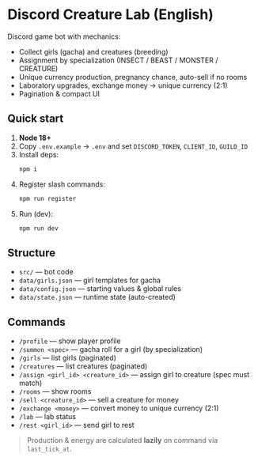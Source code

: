 # Discord Creature Lab (English)

Discord game bot with mechanics:
- Collect girls (gacha) and creatures (breeding)
- Assignment by specialization (INSECT / BEAST / MONSTER / CREATURE)
- Unique currency production, pregnancy chance, auto-sell if no rooms
- Laboratory upgrades, exchange money → unique currency (2:1)
- Pagination & compact UI

## Quick start
1. **Node 18+**
2. Copy `.env.example` → `.env` and set `DISCORD_TOKEN`, `CLIENT_ID`, `GUILD_ID`
3. Install deps:
   ```bash
   npm i
   ```
4. Register slash commands:
   ```bash
   npm run register
   ```
5. Run (dev):
   ```bash
   npm run dev
   ```

## Structure
- `src/` — bot code
- `data/girls.json` — girl templates for gacha
- `data/config.json` — starting values & global rules
- `data/state.json` — runtime state (auto-created)

## Commands
- `/profile` — show player profile
- `/summon <spec>` — gacha roll for a girl (by specialization)
- `/girls` — list girls (paginated)
- `/creatures` — list creatures (paginated)
- `/assign <girl_id> <creature_id>` — assign girl to creature (spec must match)
- `/rooms` — show rooms
- `/sell <creature_id>` — sell a creature for money
- `/exchange <money>` — convert money to unique currency (2:1)
- `/lab` — lab status
- `/rest <girl_id>` — send girl to rest

> Production & energy are calculated **lazily** on command via `last_tick_at`.

